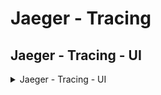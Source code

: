 # Jaeger - Tracing

## Jaeger - Tracing - UI
<details>
<summary> Jaeger - Tracing - UI </summary>

<p> Use this URL to call the Jaeger UI on PROD via a web-browser. </p>
<code> <a href="http://localhost/tracing" target="_blank"> http://localhost/tracing</a> </code>

<p>Jaeger is our OpenTelemetry compliant service that collects tracing information from all services comprising our system.
With that data, one is able to examine how requests move through the system, gather insights about processing times as
well as errors that happen along the way.
</p>


<p> Here is an example of the jaeger-tracing on the transaction-service. <p>
<div style="text-align: center;">

<figure>
    <img src="images/jaeger-tracing/Jaeger-Tracing-1.png" width="100%">
    <figcaption>Jaeger main screen showing captured traces</figcaption>
</figure>

<figure>
    <img src="images/jaeger-tracing/Jaeger-Tracing-2.png" width="100%">
    <figcaption>Jaeger showing a trace graph of the transaction-service. </figcaption>
</figure>

<figure>
    <img src="images/jaeger-tracing/Jeager-Tracing-3.png" width="100%">
    <figcaption>Jaeger showing detail of a trace & its spans.</figcaption>
</figure>

</div>

</details>
